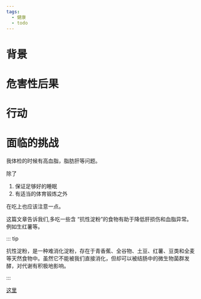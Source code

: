 ```yaml
---
tags:
  - 健康
  - todo
---
```


# 背景

# 危害性后果

# 行动

# 面临的挑战
我体检的时候有高血脂，脂肪肝等问题。

除了
1. 保证足够好的睡眠 
2. 有适当的体育锻炼之外

在吃上也应该注意一点。

这篇文章告诉我们,多吃一些含 “抗性淀粉”的食物有助于降低肝损伤和血脂异常。例如生红薯等。

::: tip

抗性淀粉，是一种难消化淀粉，存在于青香蕉、全谷物、土豆、红薯、豆类和全麦等天然食物中。虽然它不能被我们直接消化，但却可以被结肠中的微生物菌群发酵，对代谢有积极地影响。

:::

[这里](https://mp.weixin.qq.com/s/4b563x1TbJky8SbKSUOPjA)